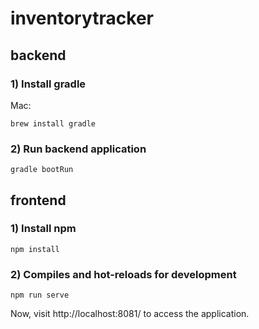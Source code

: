 # inventorytracker

## backend

### 1) Install gradle
Mac:
```
brew install gradle
```
### 2) Run backend application
```
gradle bootRun
```



## frontend

### 1) Install npm
```
npm install
```

### 2) Compiles and hot-reloads for development
```
npm run serve
```

Now, visit http://localhost:8081/ to access the application.
